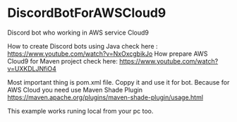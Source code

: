 # DiscordBotForAWSCloud9
Discord bot who working in AWS service Cloud9

How to create Discord bots using Java check here : https://www.youtube.com/watch?v=NxOxcgbikJo
How prepare AWS Cloud9 for Maven project check here: https://www.youtube.com/watch?v=UXKDLJNfiO4

Most important thing is pom.xml file. Coppy it and use it for bot. 
Because for AWS Cloud you need use Maven Shade Plugin https://maven.apache.org/plugins/maven-shade-plugin/usage.html

This example works runing local from your pc too.


